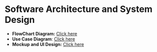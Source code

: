 # Software Architecture and System Design

- **FlowChart Diagram:** [Click here](https://drive.google.com/drive/folders/1YeC0lfzJSATPcbFOD6CP8TkHF0Er7uDU)
- **Use Case Diagram**: [Click here](https://www.figma.com/board/lTZe9lZrRNZBFzbC2A3mWk/Portofolio-Use-Case-Diagram?node-id=0-1&p=f&t=JAjgUZ0JT9oLJktY-0)
- **Mockup and UI Design:** [Click here](https://www.figma.com/design/8fnpY4b4uYmOysO5PVMc3E/Untitled?node-id=0-1&t=gxrUfEhrAwPtIQvZ-1)
